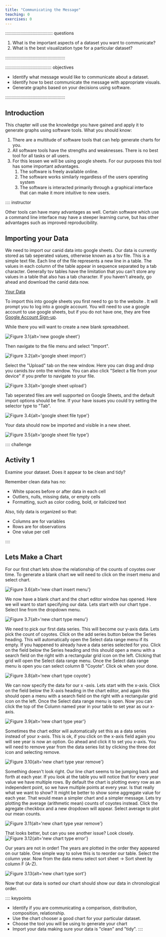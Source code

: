 ```yaml
---
title: "Communicating the Message"
teaching: 0
exercises: 0
---
```


:::::::::::::::::::::::::::::::::::::: questions 

1. What is the important aspects of a dataset you want to communicate?
2. What is the best visualization type for a particular dataset?

::::::::::::::::::::::::::::::::::::::::::::::::

::::::::::::::::::::::::::::::::::::: objectives

- Identify what message would like to communicate about a dataset.
- Identify how to best communicate the message with appropriate visuals.
- Generate graphs based on your decisions using software.

::::::::::::::::::::::::::::::::::::::::::::::::

## Introduction

This chapter will use the knowledge you have gained and apply it to generate graphs using software tools. What you should know:

1. There are a multitude of software tools that can help generate charts for you.
2. All software tools have the strengths and weaknesses. There is no best tool for all tasks or all users.
3. For this lessen we will be using google sheets. For our purposes this tool has some important advantages.
    1. The software is freely available online.
    2. The software works similarly regardless of the users operating system
    3. The software is interacted primarily through a graphical interface that can make it more intuitive to new users.

:::: instructor

Other tools can have many advantages as well. Certain software which use a command line interface may have a steeper learning curve, but has other advantages such as improved reproducibility. 


## Importing your Data
We need to import our canid data into google sheets. Our data is currently stored as tab seperated values, otherwise known as a tsv file. This is a simple text file. Each line of the file represents a new line in a table. The values in each column of the table appear in sequence separated by a tab character. Generally tsv tables have the limitation that you can't store any values in a table that also has a tab character. If you haven't already, go ahead and download the canid data now. 

[Your Data](data/canids.tsv)

To import this into google sheets you first need to go to the website [](https://docs.google.com/spreadsheets/). It will prompt you to log into a google account. You will need to use a google account to use google sheets, but if you do not have one, they are free [Google Account Sign-up](https://accounts.google.com/signup/v2/webcreateaccount?biz=false&flowName=GlifWebSignIn&flowEntry=SignUp&hl=en).

While there you will want to create a new blank spreadsheet.

![Figure 3.1](fig/03-new_google_sheet_circled.png){alt='new google sheet'}

Then navigate to the file menu and select "Import".

![Figure 3.2](fig/03-new_google_sheet_import.png){alt='google sheet import'}

Select the "Upload" tab on the new window. Here you can drag and drop you canids.tsv onto the window. You can also click "Select a file from your device" if you prefer to navigate to your file.

![Figure 3.3](fig/03-new_google_sheet_upload.png){alt='google sheet upload'}

Tab seperated files are well supported on Google Sheets, and the default import options should be fine. If your have issues you could try setting the selector type to "Tab".

![Figure 3.4](fig/03-new_google_sheet_file.png){alt='google sheet file type'}

Your data should now be imported and visible in a new sheet.

![Figure 3.5](fig/03-new_google_sheet_table.png){alt='google sheet file type'}

:::: challenge 

## Activity 1
Examine your dataset. Does it appear to be clean and tidy?

Remember clean data has no:
- White spaces before or after data in each cell
- Outliers, nulls, missing data, or empty cells
- Formatting, such as color coding, bold, or italicized text

Also, tidy data is organized so that:
- Columns are for variables
- Rows are for observations
- One value per cell

::::

## Lets Make a Chart

For our first chart lets show the relationship of the counts of coyotes over time. To generate a blank chart we will need to click on the insert menu and select chart.

![Figure 3.6](fig/03-new_chart_insert.png){alt='new chart insert menu'}

We now have a blank chart and the chart editor window has opened. Here we will want to start specifying our data. Lets start with our chart type . Select line from the dropdown menu. 

![Figure 3.7](fig/03-new_chart_type.png){alt='new chart type menu'}

We need to pick our first data series. This will become our y-axis data. Lets pick the count of coyotes. Click on the add series button below the Series heading. This will automatically open the Select data range menu if its empty. If you happened to already have a data series selected for you. Click on the field below the Series heading and this should open a menu with a search field on the right with a rectangular grid icon on the left. Clicking that grid will open the Select data range menu. Once the Select data range menu is open you can select column B "Coyote". Click ok when your done.

![Figure 3.8](fig/03-new_chart_coyote2.png){alt='new chart type coyote'}

We can now specify the data for our x -axis. Lets start with the x-axis. Click on the field below the X-axis heading in the chart editor, and again this should open a menu with a search field on the right with a rectangular grid icon on the left. Once the Select data range menu is open. Now you can click the top of the Column named year in your table to set year as our x-axis. 

![Figure 3.9](fig/03-new_chart_year.png){alt='new chart type year'}

Sometimes the chart editor will automatically set this as a data series instead of your x-axis. This is ok, if you click on the x-axis field again you will see year is now an option. Go ahead and click it to set you x-axis. You will need to remove year from the data series list by clicking the three dot icon and selecting remove.

![Figure 3.10](fig/03-new_chart_year_remove.png){alt='new chart type year remove'}

Something doesn't look right. Our line chart seems to be jumping back and forth at each year. If you look at the table you will notice that for every year value we have multiple rows. By default the chart is plotting every row as an independent point, so we have multiple points at every year. Is that  really what we want to show? It might be better to show some aggregate value for each year. That would mean a simpler chart and a simpler message. Lets try plotting the average (arithmetic mean) counts of coyotes instead. Click the agregate checkbox and a new dropdown will appear. Select average to plot our mean counts.

![Figure 3.11](fig/03-new_chart_average.png){alt='new chart type year remove'}

That looks better, but can you see another issue? Look closely.
![Figure 3.12](fig/03-new_chart_error.png){alt='new chart type error'}

Our years are not in order! The years are plotted in the order they appeared on our table. One simple way to solve this is to reorder our table. Select the column year. Now from the data menu select sort sheet -> Sort sheet by column F (A-Z). 

![Figure 3.13](fig/03-new_chart_sort.png){alt='new chart type sort'}

Now that our data is sorted our chart should show our data in chronological order.


:::: keypoints 

- Identify if you are communicating a comparison, distribution, composition, relationship.
- Use the chart chooser a good chart for your particular dataset.
- Choose the tool you will be using to generate your chart
- Import your data making sure your data is "clean" and "tidy".
::::

